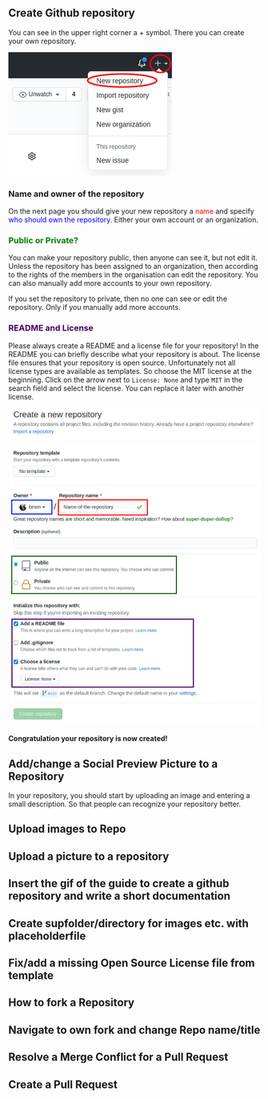 ## Create Github repository
You can see in the upper right corner a + symbol. There you can create your own repository.

![Create new Github repository](images/github-repo-create-new-repo.png)

### Name and owner of the repository

On the next page you should give your new repository a <span style="color:red;">name</span> and specify <span style="color:blue;">who should own the repository</span>. Either your own account or an organization.

### <span style="color:green;">Public or Private?</span>

You can make your repository public, then anyone can see it, but not edit it. Unless the repository has been assigned to an organization, then according to the rights of the members in the organisation can edit the repository. You can also manually add more accounts to your own repository.

If you set the repository to private, then no one can see or edit the repository. Only if you manually add more accounts.

### <span style="color:#450062;">README and License</span>

Please always create a README and a license file for your repository! In the README you can briefly describe what your repository is about. The license file ensures that your repository is open source. Unfortunately not all license types are available as templates. So choose the MIT license at the beginning. Click on the arrow next to `License: None` and type `MIT` in the search field and select the license. You can replace it later with another license.

![Choose name, owner and publicity of the repository](images/github-repo-create-new-repo-2.png)

**Congratulation your repository is now created!**

## Add/change a Social Preview Picture to a Repository
In your repository, you should start by uploading an image and entering a small description. So that people can recognize your repository better.



## Upload images to Repo
## Upload a picture to a repository
## Insert the gif of the guide to create a github repository and write a short documentation
## Create supfolder/directory for images etc. with placeholderfile
## Fix/add a missing Open Source License file from template
## How to fork a Repository
## Navigate to own fork and change Repo name/title
## Resolve a Merge Conflict for a Pull Request
## Create a Pull Request
